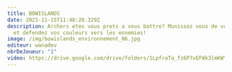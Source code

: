 ```yaml
---
title: BOWISLANDS
date: 2021-11-15T11:48:20.329Z
description: Archers etes vous prets a vous battre? Munissez vous de votre arc
  et defendez vos couleurs vers les ennemies!
image: /img/bowislands_environnement_06.jpg
editeur: wanadev
nbrDeJoueur: "1"
video: https://drive.google.com/drive/folders/1LpfraTa_fz6P7xEFWk3lmKWYiK_TDK3p
---
```

